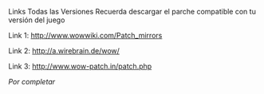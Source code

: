 Links Todas las Versiones
Recuerda descargar el parche compatible con tu versión del juego

Link 1: http://www.wowwiki.com/Patch_mirrors

Link 2: http://a.wirebrain.de/wow/

Link 3: http://www.wow-patch.in/patch.php

_Por completar_
